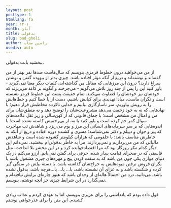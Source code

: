 ```yaml
---
layout: post
posttype: 1
htmllang: fa
year: ۱۴۰۱
month: آبان
title: بدقولی
slug: bad_gholi
author: رامین مجاب
usediv: auto
---
```


ببخشید بابت بدقولی.

از من می‌خواهید درون خطوط قرمزی بنویسم که سال‌هاست صدها نفر بهتر از من گفته‌اند و نوشته‌اند و دریغ از آنکه مؤثر افتاده باشد. چیزی بدتر از بیهوده گفتن و نوشتن سراغ دارید؟ درون این مرزهایی که مقابل من گذاشته‌اید، کلمات دیگر معنا نمی‌گیرند - باور کنید این را پس از چند روز تلاش می‌گویم - می‌چرخند و آنگونه بر کاغذ می‌ریزند که خودشان نیز خودشان را قضاوت می‌کنند. تمام حقیقت پشت این خطوط قرمز نشسته است و نگران ماست، مبادا تهدیدی برای کیانش باشیم، دست از پا خطا کنیم و خطاهایش را به رویش بیاوریم، سر ناسازگاری بیابیم و خدایی ناکرده مخاطبش قرار دهیم؛ با نهادهایی که نه به خود زحمت می‌دهد مشروعیت‌شان را توضیح دهد و نه منطق‌شان برای من و امثال من مشخص است؛ با چماق قانونی که از کهن‌سالی و زیر ثقل علامت‌های سوال کمر خم کرده است و باور کنید یا نه، از بی‌رحمیش کاسته نشده است؛ با اندوه‌هایی که بر سر سرمایه‌های انسانی این مرز و بوم می‌ریزد و شاهدش تب مهاجرت که پیر و جوان و دیپلم و دکتر نمی‌شناسد؛ مسری و کشنده دوره افتاده و دریغ از آنکه به خاطرش متأسف باشد؛ با حلقومی که هزاران کیلومتر گشوده شده است و شاهدش مالیاتی که من می‌پردازیم و نمی‌پردازند. مرا به خاطر بدقولی‌ام ببخشید. نمی‌دانم این دیگر کدام مکر روزگار بود که مرا اقتصادخوانده کرد و در این محشر بلا انداخت، مثل فاسقی که در صحرای قیامت بیدار شده، حرفی برای گفتن نمی‌یابم. آرزو می‌کنم در یک دنیای موازی یکی چون من باشد که به سفت کردن پیچ و مهره‌های چیزی مشغول باشد یا نگران فروش نرفتن میوه‌هایش به حراج‌شان گذاشته باشد، یا دستهٔ بیلش در سنگی گیر کرده و شکسته باشد و به عزای آن نشسته باشد، یا... یا... یا...هرچه باشد، بدقول نشده باشد. می‌دانید، درد من احتمالاً هاله‌ای از وجدان باشد که هنوز چاره‌ای برایش نیافته‌ام و نمی‌گذارد در این شرایط چیزی جز آنچه نوشتم، بنویسم.

---

قول داده بودم که یادداشتی را برای عزیزی بنویسم، اما بد عهدی کردم و عذاب زیادی کشیدم. این متن را برای عذرخواهی نوشتم
